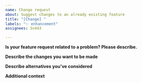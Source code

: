 ```yaml
---
name: Change request
about: Suggest changes to an already existing feature
title: "[Change] "
labels: "✨ enhancement"
assignees: Sv443

---
```


**Is your feature request related to a problem? Please describe.**
<!--
    A clear and concise description of what the problem is. Ex. I'm always frustrated when [...]
    (If it is related to an issue or pull request, please include the number here - e.g. #9)
-->

**Describe the changes you want to be made**
<!--
    A clear and concise description of what you want to be changed.
-->

**Describe alternatives you've considered**
<!--
    A clear and concise description of any alternative solutions or features you've considered.
-->

**Additional context**
<!--
    Add any other context or screenshots about the feature request here.
-->
